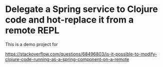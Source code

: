 Delegate a Spring service to Clojure code and hot-replace it from a remote REPL
===============================================================================

This is a demo project for 

https://stackoverflow.com/questions/68496803/is-it-possible-to-modify-clojure-code-running-as-a-spring-component-on-a-remote
